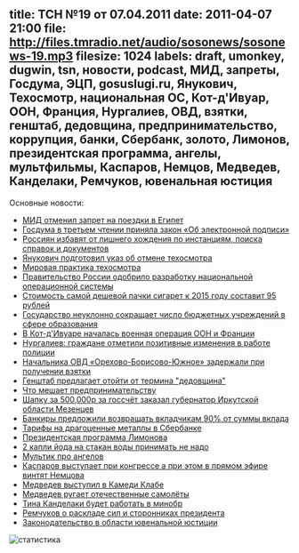 title: ТСН №19 от 07.04.2011
date: 2011-04-07 21:00
file: http://files.tmradio.net/audio/sosonews/sosonews-19.mp3
filesize: 1024
labels: draft, umonkey, dugwin, tsn, новости, podcast, МИД, запреты, Госдума, ЭЦП, gosuslugi.ru, Янукович, Техосмотр, национальная ОС, Кот-д'Ивуар, ООН, Франция, Нургалиев, ОВД, взятки, генштаб, дедовщина, предпринимательство, коррупция, банки, Сбербанк, золото, Лимонов, президентская программа, ангелы, мультфильмы, Каспаров, Немцов, Медведев, Канделаки, Ремчуков, ювенальная юстиция
---
Основные новости:

<ul>
<li><a href="http://www.rbcdaily.ru/2011/03/31/market/562949979970703">МИД отменил запрет на поездки в Египет</a></li>
<li><a href="http://www.kommersant.ru/Doc/1609312">Госдума в третьем чтении приняла закон «Об электронной подписи»</a></li>
<li><a href="http://www.ng.ru/economics/2011-04-07/4_gosuslugi.html">Россиян избавят от лишнего хождения по инстанциям, поиска справок и документов</a></li>
<li><a href="http://auto.tsn.ua/news/yanukovich-podgotovil-ukaz-ob-otmene-tehosmotra.html">Янукович подготовил указ об отмене техосмотра</a></li>
<li><a href="http://www.avtoserver.su/articles/122/124/124_273.html">Мировая практика техосмотра</a></li>
<li><a href="http://lenta.ru/news/2011/04/06/npp/">Правительство России одобрило разработку национальной операционной системы</a></li>
<li><a href="http://top.rbc.ru/economics/07/04/2011/571964.shtml">Стоимость самой дешевой пачки сигарет к 2015 году составит 95 рублей</a></li>
<li><a href="http://www.ng.ru/economics/2011-04-04/1_school.html">Государство неуклонно сокращает число бюджетных учреждений в сфере образования</a></li>
<li><a href="http://lenta.ru/news/2011/04/04/ivory/">В Кот-д'Ивуаре началась военная операция ООН и Франции</a></li>
<li><a href="http://top.rbc.ru/society/06/04/2011/571326.shtml">Нургалиев: граждане отметили позитивные изменения в работе полиции</a></li>
<li><a href="http://www.rian.ru/incidents/20110403/360604027.html">Начальника ОВД «Орехово-Борисово-Южное» задержали при получении взятки</a></li>
<li><a href="http://www.rian.ru/defense_safety/20110402/360334089.html">Генштаб предлагает отойти от термина "дедовщина"</a></li>
<li><a href="http://muacre.livejournal.com/112168.html">Что мешает предпринимательству</a></li>
<li><a href="http://zakupki.gov.ru/pgz/public/action/orders/info/common_info/show?notificationId=164671">Шапку за 500,000р за госсчёт заказал губернатор Иркутской области Мезенцев</a></li>
<li><a href="http://marker.ru/news/4258">Банкиры предложили возвращать вкладчикам 90% от суммы вклада</a></li>
<li><a href="http://www.sbrf.ru/saintpetersburg/ru/person/values/mon/price/">Тарифы на драгоценные металлы в Сбербанке</a></li>
<li><a href="http://limonov2012.ru/programm.html">Президентская программа Лимонова</a></li>
<li><a href="http://vex2k.livejournal.com/569382.html">2 капли йода на стакан воды принимать не надо</a></li>
<li><a href="http://www.youtube.com/watch?v=Hx-dNFE7rOg">Мультик про ангелов</a></li>
<li><a href="http://txt.newsru.com/world/01apr2011/kasparov.html">Каспаров выступает при конгрессе а при этом в прямом эфире винтят Немцова</a></li>
<li><a href="http://news.rambler.ru/9483910/photos/24911601/">Медведев выступил в Камеди Клабе</a></li>
<li><a href="http://txt.newsru.com/russia/01apr2011/aviaprom.html">Медведев ругает отечественные самолёты</a></li>
<li><a href="http://lifenews.ru/news/55329">Тина Канделаки будет работать в минобр</a></li>
<li><a href="http://echo.msk.ru/programs/personalno/762959-echo/">Ремчуков о раскладе сил и сторонниках президента</a></li>
<li><a href="http://culturolog.ru/index.php?option=com_content&task=view&id=576&Itemid=46">Законодательство в области ювенальной юстиции</a></li>
</ul>

![статистика](http://files.tmradio.net/audio/sosonews/sosonews-19.png)
